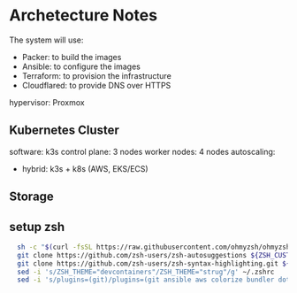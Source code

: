 # Archetecture Notes

The system will use:

- Packer: to build the images
- Ansible: to configure the images
- Terraform: to provision the infrastructure
- Cloudflared: to provide DNS over HTTPS

hypervisor: Proxmox

## Kubernetes Cluster

software: k3s
control plane: 3 nodes
worker nodes: 4 nodes
autoscaling:

- hybrid: k3s + k8s (AWS, EKS/ECS)

## Storage

## setup zsh

```bash
  sh -c "$(curl -fsSL https://raw.githubusercontent.com/ohmyzsh/ohmyzsh/master/tools/install.sh)"
  git clone https://github.com/zsh-users/zsh-autosuggestions ${ZSH_CUSTOM:-~/.oh-my-zsh/custom}/plugins/zsh-autosuggestions
  git clone https://github.com/zsh-users/zsh-syntax-highlighting.git ${ZSH_CUSTOM:-~/.oh-my-zsh/custom}/plugins/zsh-syntax-highlighting
  sed -i 's/ZSH_THEME="devcontainers"/ZSH_THEME="strug"/g' ~/.zshrc
  sed -i 's/plugins=(git)/plugins=(git ansible aws colorize bundler dotenv docker docker-compose direnv fluxcd git-flow git-commit git-extras gitignore helm istioctl kubectl sudo suse systemd terraform vagrant vault vscode zsh-interactive-cd zsh-autosuggestions zsh-syntax-highlighting)/' ~/.zshrc
```
